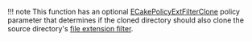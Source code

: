 !!! note
    This function has an optional [ECakePolicyExtFilterClone](../core-api/policies.md#extfilterclone) policy parameter that determines if the cloned directory should also clone the source directory's [file extension filter](../core-api/directories.md#file-extension-filter).